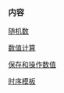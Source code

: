 
### 内容

[随机数](01_random.md)

[数值计算](02_numeric.md)

[保存和操作数值](03_valarray.md)

[时序模板](04_chrono.md)
